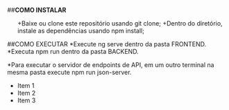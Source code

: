 ##**COMO INSTALAR** 

<ul>
+Baixe ou clone este repositório usando git clone; 
+Dentro do diretório, instale as dependências usando npm install;
</ul>


##COMO EXECUTAR 
*Execute ng serve dentro da pasta FRONTEND.  
*Executa npm run dentro da pasta BACKEND.

*Para executar o servidor de endpoints de API, em um outro terminal na mesma pasta execute npm run json-server. 
<ul>
  <li>Item 1</li>
  <li>Item 2</li>
  <li>Item 3</li>
</ul>
